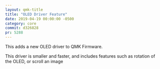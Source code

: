 ```yaml
---
layout: qmk-title
title: "OLED Driver Feature"
date: 2019-04-19 00:00:00 -0500
category: core
commit: d326828
pr: 5288
---
```


This adds a new OLED driver to QMK Firmware.

This driver is smaller and faster, and includes features such as rotation of the OLED, or scroll an image
